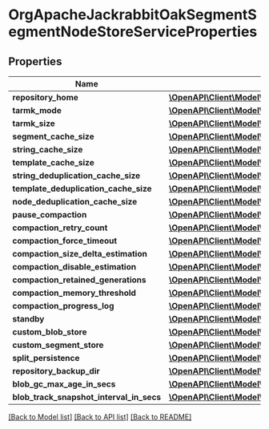 # OrgApacheJackrabbitOakSegmentSegmentNodeStoreServiceProperties

## Properties
Name | Type | Description | Notes
------------ | ------------- | ------------- | -------------
**repository_home** | [**\OpenAPI\Client\Model\ConfigNodePropertyString**](ConfigNodePropertyString.md) |  | [optional] 
**tarmk_mode** | [**\OpenAPI\Client\Model\ConfigNodePropertyString**](ConfigNodePropertyString.md) |  | [optional] 
**tarmk_size** | [**\OpenAPI\Client\Model\ConfigNodePropertyInteger**](ConfigNodePropertyInteger.md) |  | [optional] 
**segment_cache_size** | [**\OpenAPI\Client\Model\ConfigNodePropertyInteger**](ConfigNodePropertyInteger.md) |  | [optional] 
**string_cache_size** | [**\OpenAPI\Client\Model\ConfigNodePropertyInteger**](ConfigNodePropertyInteger.md) |  | [optional] 
**template_cache_size** | [**\OpenAPI\Client\Model\ConfigNodePropertyInteger**](ConfigNodePropertyInteger.md) |  | [optional] 
**string_deduplication_cache_size** | [**\OpenAPI\Client\Model\ConfigNodePropertyInteger**](ConfigNodePropertyInteger.md) |  | [optional] 
**template_deduplication_cache_size** | [**\OpenAPI\Client\Model\ConfigNodePropertyInteger**](ConfigNodePropertyInteger.md) |  | [optional] 
**node_deduplication_cache_size** | [**\OpenAPI\Client\Model\ConfigNodePropertyInteger**](ConfigNodePropertyInteger.md) |  | [optional] 
**pause_compaction** | [**\OpenAPI\Client\Model\ConfigNodePropertyBoolean**](ConfigNodePropertyBoolean.md) |  | [optional] 
**compaction_retry_count** | [**\OpenAPI\Client\Model\ConfigNodePropertyInteger**](ConfigNodePropertyInteger.md) |  | [optional] 
**compaction_force_timeout** | [**\OpenAPI\Client\Model\ConfigNodePropertyInteger**](ConfigNodePropertyInteger.md) |  | [optional] 
**compaction_size_delta_estimation** | [**\OpenAPI\Client\Model\ConfigNodePropertyInteger**](ConfigNodePropertyInteger.md) |  | [optional] 
**compaction_disable_estimation** | [**\OpenAPI\Client\Model\ConfigNodePropertyBoolean**](ConfigNodePropertyBoolean.md) |  | [optional] 
**compaction_retained_generations** | [**\OpenAPI\Client\Model\ConfigNodePropertyInteger**](ConfigNodePropertyInteger.md) |  | [optional] 
**compaction_memory_threshold** | [**\OpenAPI\Client\Model\ConfigNodePropertyInteger**](ConfigNodePropertyInteger.md) |  | [optional] 
**compaction_progress_log** | [**\OpenAPI\Client\Model\ConfigNodePropertyInteger**](ConfigNodePropertyInteger.md) |  | [optional] 
**standby** | [**\OpenAPI\Client\Model\ConfigNodePropertyBoolean**](ConfigNodePropertyBoolean.md) |  | [optional] 
**custom_blob_store** | [**\OpenAPI\Client\Model\ConfigNodePropertyBoolean**](ConfigNodePropertyBoolean.md) |  | [optional] 
**custom_segment_store** | [**\OpenAPI\Client\Model\ConfigNodePropertyBoolean**](ConfigNodePropertyBoolean.md) |  | [optional] 
**split_persistence** | [**\OpenAPI\Client\Model\ConfigNodePropertyBoolean**](ConfigNodePropertyBoolean.md) |  | [optional] 
**repository_backup_dir** | [**\OpenAPI\Client\Model\ConfigNodePropertyString**](ConfigNodePropertyString.md) |  | [optional] 
**blob_gc_max_age_in_secs** | [**\OpenAPI\Client\Model\ConfigNodePropertyInteger**](ConfigNodePropertyInteger.md) |  | [optional] 
**blob_track_snapshot_interval_in_secs** | [**\OpenAPI\Client\Model\ConfigNodePropertyInteger**](ConfigNodePropertyInteger.md) |  | [optional] 

[[Back to Model list]](../README.md#documentation-for-models) [[Back to API list]](../README.md#documentation-for-api-endpoints) [[Back to README]](../README.md)


